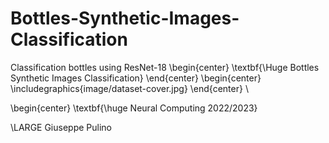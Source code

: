 # Bottles-Synthetic-Images-Classification
Classification bottles using ResNet-18
\begin{center}
\textbf{\Huge Bottles Synthetic Images Classification}
\end{center}
\begin{center}
    \includegraphics{image/dataset-cover.jpg}
\end{center}
\\

\begin{center}
\textbf{\huge Neural Computing 2022/2023}

\LARGE Giuseppe Pulino
